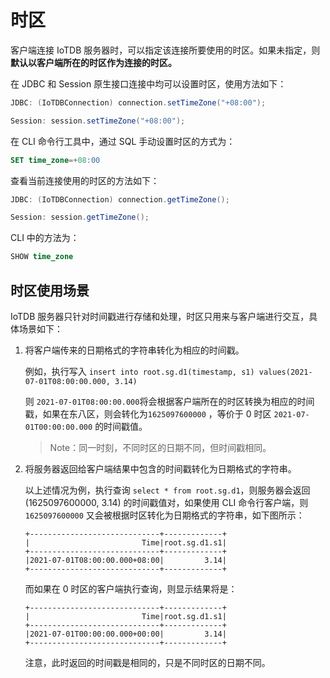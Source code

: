 <!--

    Licensed to the Apache Software Foundation (ASF) under one
    or more contributor license agreements.  See the NOTICE file
    distributed with this work for additional information
    regarding copyright ownership.  The ASF licenses this file
    to you under the Apache License, Version 2.0 (the
    "License"); you may not use this file except in compliance
    with the License.  You may obtain a copy of the License at
    
        http://www.apache.org/licenses/LICENSE-2.0
    
    Unless required by applicable law or agreed to in writing,
    software distributed under the License is distributed on an
    "AS IS" BASIS, WITHOUT WARRANTIES OR CONDITIONS OF ANY
    KIND, either express or implied.  See the License for the
    specific language governing permissions and limitations
    under the License.

-->

# 时区

客户端连接 IoTDB 服务器时，可以指定该连接所要使用的时区。如果未指定，则**默认以客户端所在的时区作为连接的时区。**

在 JDBC 和 Session 原生接口连接中均可以设置时区，使用方法如下：

```java
JDBC: (IoTDBConnection) connection.setTimeZone("+08:00");

Session: session.setTimeZone("+08:00");
```

在 CLI 命令行工具中，通过 SQL 手动设置时区的方式为：

```sql
SET time_zone=+08:00
```

查看当前连接使用的时区的方法如下：

```java
JDBC: (IoTDBConnection) connection.getTimeZone();

Session: session.getTimeZone();
```

CLI 中的方法为：

```sql
SHOW time_zone
```

## 时区使用场景

IoTDB 服务器只针对时间戳进行存储和处理，时区只用来与客户端进行交互，具体场景如下：

1. 将客户端传来的日期格式的字符串转化为相应的时间戳。

   例如，执行写入 `insert into root.sg.d1(timestamp, s1) values(2021-07-01T08:00:00.000, 3.14)`

   则 `2021-07-01T08:00:00.000`将会根据客户端所在的时区转换为相应的时间戳，如果在东八区，则会转化为`1625097600000` ，等价于 0 时区 `2021-07-01T00:00:00.000` 的时间戳值。

   >  Note：同一时刻，不同时区的日期不同，但时间戳相同。

   

2. 将服务器返回给客户端结果中包含的时间戳转化为日期格式的字符串。

   以上述情况为例，执行查询 `select * from root.sg.d1`，则服务器会返回 (1625097600000, 3.14) 的时间戳值对，如果使用 CLI 命令行客户端，则 `1625097600000` 又会被根据时区转化为日期格式的字符串，如下图所示：

   ```
   +-----------------------------+-------------+
   |                         Time|root.sg.d1.s1|
   +-----------------------------+-------------+
   |2021-07-01T08:00:00.000+08:00|         3.14|
   +-----------------------------+-------------+
   ```

   而如果在 0 时区的客户端执行查询，则显示结果将是：

   ```
   +-----------------------------+-------------+
   |                         Time|root.sg.d1.s1|
   +-----------------------------+-------------+
   |2021-07-01T00:00:00.000+00:00|         3.14|
   +-----------------------------+-------------+
   ```

   注意，此时返回的时间戳是相同的，只是不同时区的日期不同。
